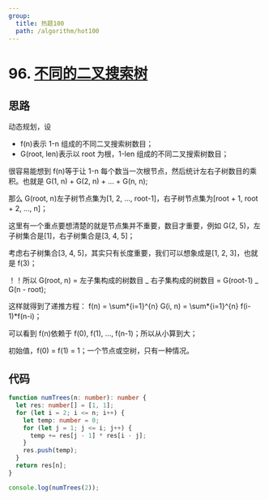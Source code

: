 ```yaml
---
group:
  title: 热题100
  path: /algorithm/hot100
---
```


# 96. [不同的二叉搜索树](https://leetcode.cn/problems/unique-binary-search-trees/)

## 思路

动态规划，设

- f(n)表示 1-n 组成的不同二叉搜索树数目；
- G(root, len)表示以 root 为根，1-len 组成的不同二叉搜索树数目；

很容易能想到 f(n)等于让 1-n 每个数当一次根节点，然后统计左右子树数目的乘积。也就是 G(1, n) + G(2, n) + ... + G(n, n);

那么 G(root, n)左子树节点集为[1, 2, ..., root-1]，右子树节点集为[root + 1, root + 2, ..., n]；

这里有一个重点要想清楚的就是节点集并不重要，数目才重要，例如 G(2, 5)，左子树集合是[1]，右子树集合是[3, 4, 5]；

考虑右子树集合[3, 4, 5]，其实只有长度重要，我们可以想象成是[1, 2, 3]，也就是 f(3)；

！！所以 G(root, n) = 左子集构成的树数目 _ 右子集构成的树数目 = G(root-1) _ G(n - root);

这样就得到了递推方程： f(n) = \sum*{i=1}^{n} G(i, n) = \sum*{i=1}^{n} f(i-1)\*f(n-i)；

可以看到 f(n)依赖于 f(0), f(1), ..., f(n-1)；所以从小算到大；

初始值，f(0) = f(1) = 1；一个节点或空树，只有一种情况。

## 代码

```typescript
function numTrees(n: number): number {
  let res: number[] = [1, 1];
  for (let i = 2; i <= n; i++) {
    let temp: number = 0;
    for (let j = 1; j <= i; j++) {
      temp += res[j - 1] * res[i - j];
    }
    res.push(temp);
  }
  return res[n];
}

console.log(numTrees(2));
```

